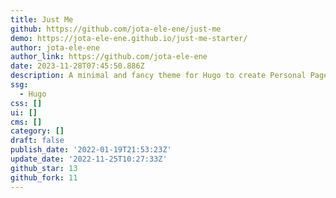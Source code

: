 ```yaml
---
title: Just Me
github: https://github.com/jota-ele-ene/just-me
demo: https://jota-ele-ene.github.io/just-me-starter/
author: jota-ele-ene
author_link: https://github.com/jota-ele-ene
date: 2023-11-28T07:45:50.886Z
description: A minimal and fancy theme for Hugo to create Personal Pages.
ssg:
  - Hugo
css: []
ui: []
cms: []
category: []
draft: false
publish_date: '2022-01-19T21:53:23Z'
update_date: '2022-11-25T10:27:33Z'
github_star: 13
github_fork: 11
---
```

